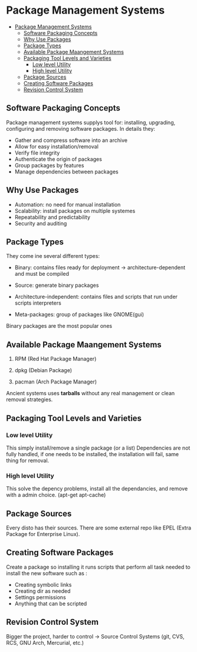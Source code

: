 # Package Management Systems

- [Package Management Systems](#package-management-systems)
    - [Software Packaging Concepts](#software-packaging-concepts)
    - [Why Use Packages](#why-use-packages)
    - [Package Types](#package-types)
    - [Available Package Maangement Systems](#available-package-maangement-systems)
    - [Packaging Tool Levels and Varieties](#packaging-tool-levels-and-varieties)
        - [Low level Utility](#low-level-utility)
        - [High level Utility](#high-level-utility)
    - [Package Sources](#package-sources)
    - [Creating Software Packages](#creating-software-packages)
    - [Revision Control System](#revision-control-system)

## Software Packaging Concepts

Package management systems supplys tool for: installing, upgrading, configuring and removing software packages. In details they:

* Gather and compress software into an archive
* Allow for easy installation/removal
* Verify file integrity
* Authenticate the origin of packages
* Group packages by features
* Manage dependencies between packages

## Why Use Packages

* Automation: no need for manual installation
* Scalability: install packages on multiple systemes
* Repeatability and predictability
* Security and auditing

## Package Types

They come ine several different types:

* Binary: contains files ready for deployment -> architecture-dependent and must be compiled

* Source: generate binary packages

* Architecture-independent: contains files and scripts that run under scripts interpreters

* Meta-packages: group of packages like GNOME(gui)

Binary packages are the most popular ones

## Available Package Maangement Systems

1. RPM (Red Hat Package Manager)

2. dpkg (Debian Package)

3. pacman (Arch Package Manager)

Ancient systems uses **tarballs** without any real management or clean removal strategies.

## Packaging Tool Levels and Varieties

### Low level Utility

This simply install/remove a single package (or a list)
Dependencies are not fully handled, if one needs to be installed, the installation will fail, same thing for removal.

### High level Utility

This solve the depency problems, install all the dependancies, and remove with a admin choice. (apt-get apt-cache)

## Package Sources

Every disto has their sources. There are some external repo like EPEL (Extra Package for Enterprise Linux).

## Creating Software Packages

Create a package so installing it runs scripts that perform all task needed to install the new software such as :

* Creating symbolic links
* Creating dir as needed
* Settings permissions
* Anything that can be scripted

## Revision Control System

Bigger the project, harder to control -> Source Control Systems (git, CVS, RCS, GNU Arch, Mercurial, etc.)
